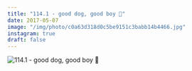 ```yaml
---
title: "114.1 - good dog, good boy 🐶"
date: 2017-05-07
image: "/img/photo/c0a63d318d0c5be9151c3babb14b4466.jpg"
instagram: true
draft: false
---
```


![114.1 - good dog, good boy 🐶](/img/photo/c0a63d318d0c5be9151c3babb14b4466.jpg)

